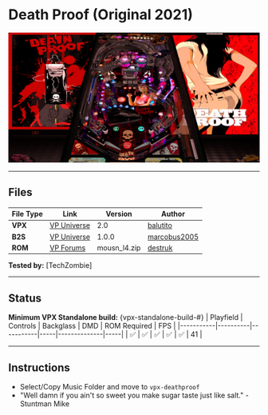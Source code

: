 # Death Proof (Original 2021)

![Table Preview](../../images/vpx-deathproof.png)

---

## Files
| File Type | Link | Version | Author | 
|-----------|--------|----------|--------------|
| **VPX** | [VP Universe](https://vpuniverse.com/files/file/8050-death-proof-by-balutito/) | 2.0 | [balutito](https://vpuniverse.com/profile/36070-balutito/) |
| **B2S** | [VP Universe](https://vpuniverse.com/files/file/15470-death-proof-balutito-2021-animated-b2s-with-full-dmd/) | 1.0.0 | [marcobus2005](https://vpuniverse.com/profile/53087-marcobus2005/) |
| **ROM** | [VP Forums](https://www.vpforums.org/index.php?app=downloads&showfile=933) | mousn_l4.zip | [destruk](https://www.vpforums.org/index.php?showuser=5) |

**Tested by:** [TechZombie]

---

## Status 
**Minimum VPX Standalone build:** {vpx-standalone-build-#}
| Playfield | Controls | Backglass | DMD | ROM Required | FPS | 
|-----------|----------|-----------|-----|--------------|-----|
| :white_check_mark: | :white_check_mark: | :white_check_mark: | :white_check_mark: | :white_check_mark: | 41 |

---

## Instructions

- Select/Copy Music Folder and move to `vpx-deathproof`
- "Well damn if you ain't so sweet you make sugar taste just like salt." - Stuntman Mike

